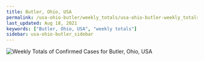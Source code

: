```yaml
---
title: Butler, Ohio, USA
permalink: /usa-ohio-butler/weekly_totals/usa-ohio-butler-weekly_totals.html
last_updated: Aug 18, 2021
keywords: ["Butler, Ohio, USA", "weekly totals"]
sidebar: usa-ohio-butler_sidebar
---
```


![Weekly Totals of Confirmed Cases for Butler, Ohio, USA](/covid_tracker/images/graphs/usa-ohio-butler-weekly_totals_graph.png)
